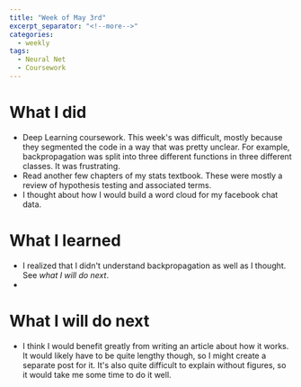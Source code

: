 ```yaml
---
title: "Week of May 3rd"
excerpt_separator: "<!--more-->"
categories:
  - weekly
tags:
  - Neural Net
  - Coursework
---
```


# What I did
- Deep Learning coursework. This week's was difficult, mostly because they segmented the code in a way that was pretty unclear. For example, backpropagation was split into three different functions in three different classes. It was frustrating.
- Read another few chapters of my stats textbook. These were mostly a review of hypothesis testing and associated terms. 
- I thought about how I would build a word cloud for my facebook chat data.

# What I learned
- I realized that I didn't understand backpropagation as well as I thought. See *what I will do next*.
- 

# What I will do next
- I think I would benefit greatly from writing an article about how it works. It would likely have to be quite lengthy though, so I might create a separate post for it. It's also quite difficult to explain without figures, so it would take me some time to do it well.

